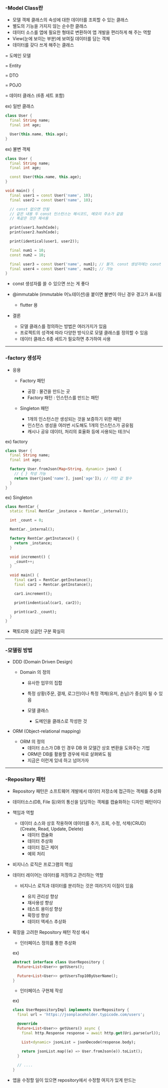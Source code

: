### -Model Class란

- 모델 객체 클래스의 속성에 대한 데이터를 조회할 수 있는 클래스
- 별도의 기능을 가지지 않는 순수한 클래스
- 데이터 소스를 앱에 필요한 형태로 변환하여 앱 개발을 편리하게 해 주는 역할
- View(눈에 보이는 부분)에 보여질 데이터를 담는 객체
- 데이터를 갖다 쓰게 해주는 클래스

= 도메인 모델

= Entity

= DTO

= POJO

= 데이터 클래스 (6종 세트 포함)

ex) 일반 클래스

```dart
class User {
  final String name;
  final int age;

  User(this.name, this.age);
}
```

ex) 불변 객체

```dart
class User {
  final String name;
  final int age;

  const User(this.name, this.age);
}

void main() {
  final user1 = const User('name', 10);
  final user2 = const User('name', 10);

  // const 없으면 안됨
  // 같은 내용 두 const 인스턴스는 해시코드, 메모리 주소가 같음
  // 똑같은 것은 재사용

  print(user1.hashCode);
  print(user2.hashCode);

  print(identical(user1, user2));

  final num1 = 10;
  const num2 = 10;

  final user3 = const User('name', num1); // 불가. const 생성자에는 const 변수만 가능
  final user4 = const User('name', num2); // 가능
}
```

- const 생성자를 쓸 수 있으면 쓰는 게 좋다

- @immutable (immutable 어노테이션)을 붙이면 불변이 아닌 경우 경고가 표시됨
    - flutter 용

- 결론
    - 모델 클래스를 정의하는 방법은 여러가지가 있음
    - 프로젝트의 성격에 따라 다양한 방식으로 모델 클래스를 정의할 수 있음
    - 데이터 클래스 6종 세트가 필요하면 추가하여 사용

***

### -factory 생성자

- 응용
    - Factory 패턴
        - 공장 : 물건을 만드는 곳
        - Factory 패턴 : 인스턴스를 만드는 패턴

    - Singleton 패턴
        - 1개의 인스턴스만 생성되는 것을 보증하기 위한 패턴
        - 인스턴스 생성을 여러번 시도해도 1개의 인스턴스가 공유됨
        - 캐시나 공유 데이터, 처리의 효율화 등에 사용되는 테크닉

ex) factory

```dart
class User {
  final String name;
  final int age;

  factory User.fromJson(Map<String, dynamic> json) {
    // { } 작성 가능
    return User(json['name'], json['age']); // 리턴 값 필수
  }
}
```

ex) Singleton

```dart
class RentCar {
  static final RentCar _instance = RentCar._internal();

  int _count = 0;

  RentCar._internal();

  factory RentCar.getInstance() {
    return _instance;
  }

  void increment() {
    _count++;
  }

  void main() {
    final car1 = RentCar.getInstance();
    final car2 = Rentcar.getInstance();

    car1.increment();

    print(indentical(car1, car2));

    print(car2._count);
  }
}
```

- 팩토리와 싱글턴 구분 확실히

***

### -모델링 방법

- DDD (Domain Driven Design)
    - Domain 의 정의
        - 유사한 업무의 집합
        - 특정 상황(주문, 결재, 로그인)이나 특정 객체(유저, 손님)가 중심이 될 수 있음

        - 모델 클래스
            - 도메인을 클래스로 작성한 것

- ORM (Object-relational mapping)
    - ORM 의 정의
        - 데이터 소스가 DB 인 경우 DB 와 모델간 상호 변환을 도와주는 기법
        - ORM은 DB를 활용할 경우에 따로 살펴봐도 됨
        - 지금은 이런게 있네 하고 넘어가자

***

### -Repository 패턴

- Repository 패턴은 소프트웨어 개발에서 데이터 저장소에 접근하는 객체를 추상화

- 데이터소스(DB, File 등)와의 통신을 담당하는 객체를 캡슐화하는 디자인 패턴이다

- 책임과 역할

    - 데이터 소스와 상호 작용하여 데이터를 추가, 조회, 수정, 삭제(CRUD) (Create, Read, Update, Delete)
        - 데이터 캡슐화
        - 데이터 추상화
        - 데이터 접근 제어
        - 예외 처리

- 비지니스 로직은 프로그램의 핵심

- 데이터 레이어는 데이터를 저장하고 관리하는 역할

    - 비지니스 로직과 데이터를 분리하는 것은 여러가지 이점이 있음

        - 유지 관리성 향상
        - 재사용성 향상
        - 테스트 용이성 향상
        - 확장성 향상
        - 데이터 액세스 추상화

- 확장을 고려한 Repository 패턴 작성 예시
    - 인터페이스 정의를 통한 추상화

  ex)

    ```dart
    abstract interface class UserRepository {
      Future<List<User>> getUsers();
    
      Future<List<User>> getUsersTop10ByUserName();
    }
    ```

    - 인터페이스 구현체 작성

  ex)

    ```dart
    class UserRepositoryImpl implements UserRepository {
      final url = 'https://jsonplaceholder.typicode.com/users';
    
      @override
      Future<List<User>> getUsers() async {
        final http.Response response = await http.get(Uri.parse(url));
    
        List<dynamic> jsonList = jsonDecode(response.body);
    
        return jsonList.map((e) => User.fromJson(e)).toList();
      }
      
      // ....
    }
    ```

- 앱을 수정할 일이 있으면 repository에서 수정할 여지가 있게 만드는